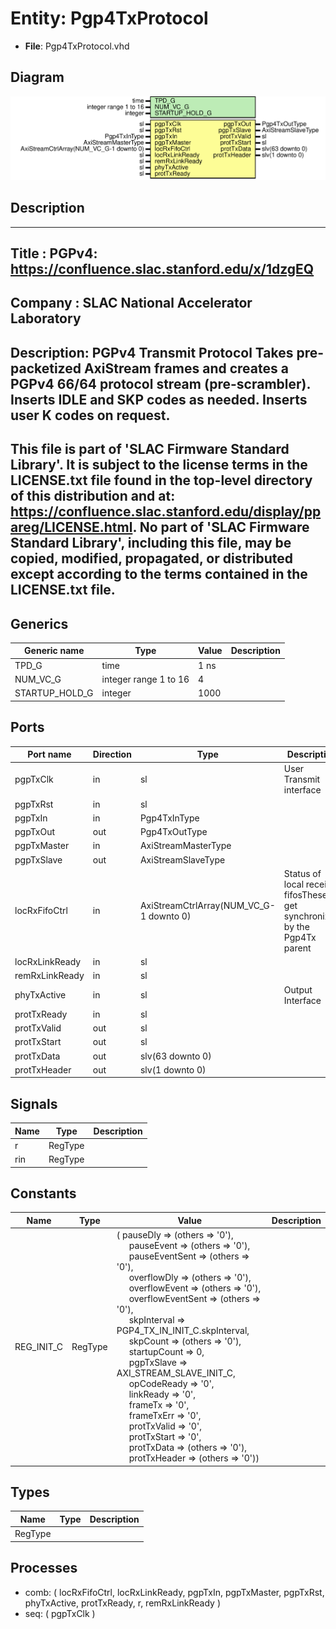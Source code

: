 # Entity: Pgp4TxProtocol

- **File**: Pgp4TxProtocol.vhd
## Diagram

![Diagram](Pgp4TxProtocol.svg "Diagram")
## Description

-----------------------------------------------------------------------------
 Title      : PGPv4: https://confluence.slac.stanford.edu/x/1dzgEQ
-----------------------------------------------------------------------------
 Company    : SLAC National Accelerator Laboratory
-----------------------------------------------------------------------------
 Description: PGPv4 Transmit Protocol
 Takes pre-packetized AxiStream frames and creates a PGPv4 66/64 protocol
 stream (pre-scrambler). Inserts IDLE and SKP codes as needed. Inserts
 user K codes on request.
-----------------------------------------------------------------------------
 This file is part of 'SLAC Firmware Standard Library'.
 It is subject to the license terms in the LICENSE.txt file found in the
 top-level directory of this distribution and at:
    https://confluence.slac.stanford.edu/display/ppareg/LICENSE.html.
 No part of 'SLAC Firmware Standard Library', including this file,
 may be copied, modified, propagated, or distributed except according to
 the terms contained in the LICENSE.txt file.
-----------------------------------------------------------------------------
## Generics

| Generic name   | Type                  | Value | Description |
| -------------- | --------------------- | ----- | ----------- |
| TPD_G          | time                  | 1 ns  |             |
| NUM_VC_G       | integer range 1 to 16 | 4     |             |
| STARTUP_HOLD_G | integer               | 1000  |             |
## Ports

| Port name      | Direction | Type                                    | Description                                                               |
| -------------- | --------- | --------------------------------------- | ------------------------------------------------------------------------- |
| pgpTxClk       | in        | sl                                      | User Transmit interface                                                   |
| pgpTxRst       | in        | sl                                      |                                                                           |
| pgpTxIn        | in        | Pgp4TxInType                            |                                                                           |
| pgpTxOut       | out       | Pgp4TxOutType                           |                                                                           |
| pgpTxMaster    | in        | AxiStreamMasterType                     |                                                                           |
| pgpTxSlave     | out       | AxiStreamSlaveType                      |                                                                           |
| locRxFifoCtrl  | in        | AxiStreamCtrlArray(NUM_VC_G-1 downto 0) | Status of local receive fifosThese get synchronized by the Pgp4Tx parent  |
| locRxLinkReady | in        | sl                                      |                                                                           |
| remRxLinkReady | in        | sl                                      |                                                                           |
| phyTxActive    | in        | sl                                      | Output Interface                                                          |
| protTxReady    | in        | sl                                      |                                                                           |
| protTxValid    | out       | sl                                      |                                                                           |
| protTxStart    | out       | sl                                      |                                                                           |
| protTxData     | out       | slv(63 downto 0)                        |                                                                           |
| protTxHeader   | out       | slv(1 downto 0)                         |                                                                           |
## Signals

| Name | Type    | Description |
| ---- | ------- | ----------- |
| r    | RegType |             |
| rin  | RegType |             |
## Constants

| Name       | Type    | Value                                                                                                                                                                                                                                                                                                                                                                                                                                                                                                                                                                                                                                                                                                                                                                                                                                                                                                                                                                                                                                                                                                                                                                                                                                                                                                                                                                                          | Description |
| ---------- | ------- | ---------------------------------------------------------------------------------------------------------------------------------------------------------------------------------------------------------------------------------------------------------------------------------------------------------------------------------------------------------------------------------------------------------------------------------------------------------------------------------------------------------------------------------------------------------------------------------------------------------------------------------------------------------------------------------------------------------------------------------------------------------------------------------------------------------------------------------------------------------------------------------------------------------------------------------------------------------------------------------------------------------------------------------------------------------------------------------------------------------------------------------------------------------------------------------------------------------------------------------------------------------------------------------------------------------------------------------------------------------------------------------------------- | ----------- |
| REG_INIT_C | RegType |  (       pauseDly          => (others => '0'),<br><span style="padding-left:20px">       pauseEvent        => (others => '0'),<br><span style="padding-left:20px">       pauseEventSent    => (others => '0'),<br><span style="padding-left:20px">       overflowDly       => (others => '0'),<br><span style="padding-left:20px">       overflowEvent     => (others => '0'),<br><span style="padding-left:20px">       overflowEventSent => (others => '0'),<br><span style="padding-left:20px">       skpInterval       => PGP4_TX_IN_INIT_C.skpInterval,<br><span style="padding-left:20px">       skpCount          => (others => '0'),<br><span style="padding-left:20px">       startupCount      => 0,<br><span style="padding-left:20px">       pgpTxSlave        => AXI_STREAM_SLAVE_INIT_C,<br><span style="padding-left:20px">       opCodeReady       => '0',<br><span style="padding-left:20px">       linkReady         => '0',<br><span style="padding-left:20px">       frameTx           => '0',<br><span style="padding-left:20px">       frameTxErr        => '0',<br><span style="padding-left:20px">       protTxValid       => '0',<br><span style="padding-left:20px">       protTxStart       => '0',<br><span style="padding-left:20px">       protTxData        => (others => '0'),<br><span style="padding-left:20px">       protTxHeader      => (others => '0')) |             |
## Types

| Name    | Type | Description |
| ------- | ---- | ----------- |
| RegType |      |             |
## Processes
- comb: ( locRxFifoCtrl, locRxLinkReady, pgpTxIn, pgpTxMaster,
                   pgpTxRst, phyTxActive, protTxReady, r, remRxLinkReady )
- seq: ( pgpTxClk )
